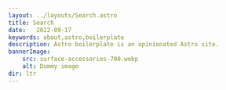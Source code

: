 ```yaml
---
layout: ../layouts/Search.astro
title: Search
date:   2022-09-17
keywords: about,astro,boilerplate
description: Astro boilerplate is an opinionated Astro site.
bannerImage:
    src: surface-accessories-700.webp
    alt: Dummy image
dir: ltr
---
```

